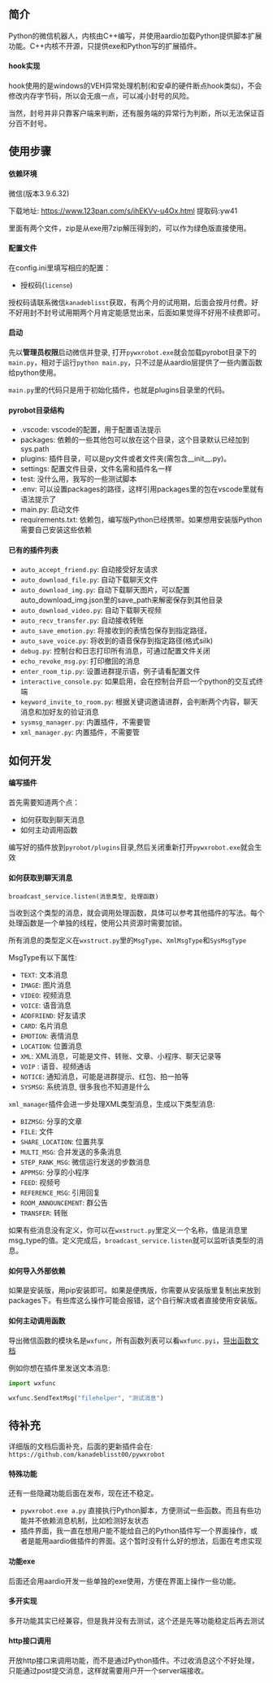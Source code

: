 ## 简介

Python的微信机器人，内核由C++编写，并使用aardio加载Python提供脚本扩展功能。C++内核不开源，只提供exe和Python写的扩展插件。

#### hook实现

hook使用的是windows的VEH异常处理机制(和安卓的硬件断点hook类似)，不会修改内存字节码，所以会无痕一点，可以减小封号的风险。

当然，封号并非只靠客户端来判断，还有服务端的异常行为判断，所以无法保证百分百不封号。

## 使用步骤

#### 依赖环境

微信(版本3.9.6.32) 

下载地址: https://www.123pan.com/s/ihEKVv-u4Ox.html 提取码:yw41

里面有两个文件，zip是从exe用7zip解压得到的，可以作为绿色版直接使用。

#### 配置文件

在config.ini里填写相应的配置：

- 授权码(`license`)

授权码请联系微信`kanadeblisst`获取，有两个月的试用期，后面会按月付费。好不好用封不封号试用期两个月肯定能感觉出来，后面如果觉得不好用不续费即可。

#### 启动

先以**管理员权限**启动微信并登录, 打开`pywxrobot.exe`就会加载pyrobot目录下的`main.py`，相对于运行`python main.py`，只不过是从aardio层提供了一些内置函数给python使用。

`main.py`里的代码只是用于初始化插件，也就是plugins目录里的代码。

#### pyrobot目录结构

- .vscode: vscode的配置，用于配置语法提示
- packages: 依赖的一些其他包可以放在这个目录，这个目录默认已经加到sys.path
- plugins: 插件目录，可以是py文件或者文件夹(需包含__init__.py)。
- settings: 配置文件目录，文件名需和插件名一样
- test: 没什么用，我写的一些测试脚本
- .env: 可以设置packages的路径，这样引用packages里的包在vscode里就有语法提示了
- main.py: 启动文件
- requirements.txt: 依赖包，编写版Python已经携带。如果想用安装版Python需要自己安装这些依赖

#### 已有的插件列表

* `auto_accept_friend.py`: 自动接受好友请求
* `auto_download_file.py`: 自动下载聊天文件
* `auto_download_img.py`: 自动下载聊天图片，可以配置auto_download_img.json里的save_path来解密保存到其他目录
* `auto_download_video.py`: 自动下载聊天视频
* `auto_recv_transfer.py`: 自动接收转账
* `auto_save_emotion.py`: 将接收到的表情包保存到指定路径，
* `auto_save_voice.py`: 将收到的语音保存到指定路径(格式silk)
* `debug.py`: 控制台和日志打印所有消息，可通过配置文件关闭
* `echo_revoke_msg.py`: 打印撤回的消息
* `enter_room_tip.py`: 设置进群提示语，例子请看配置文件
* `interactive_console.py`: 如果启用，会在控制台开启一个python的交互式终端
* `keyword_invite_to_room.py`: 根据关键词邀请进群，会判断两个内容，聊天消息和加好友的验证消息
* `sysmsg_manager.py`: 内置插件，不需要管
* `xml_manager.py`: 内置插件，不需要管

## 如何开发

#### 编写插件

首先需要知道两个点：

- 如何获取到聊天消息
- 如何主动调用函数

编写好的插件放到`pyrobot/plugins`目录,然后关闭重新打开`pywxrobot.exe`就会生效

#### 如何获取到聊天消息

`broadcast_service.listen(消息类型, 处理函数)` 

当收到这个类型的消息，就会调用处理函数，具体可以参考其他插件的写法。每个处理函数是一个单独的线程，使用公共资源时需要加锁。

所有消息的类型定义在`wxstruct.py`里的`MsgType`、`XmlMsgType`和`SysMsgType`

MsgType有以下属性:

- `TEXT`: 文本消息
- `IMAGE`: 图片消息
- `VIDEO`: 视频消息
- `VOICE`: 语音消息
- `ADDFRIEND`: 好友请求
- `CARD`: 名片消息
- `EMOTION`: 表情消息
- `LOCATION`: 位置消息
- `XML`: XML消息，可能是文件、转账、文章、小程序、聊天记录等
- `VOIP` :  语音、视频通话
- `NOTICE`: 通知消息，可能是进群提示、红包、拍一拍等
- `SYSMSG`: 系统消息, 很多我也不知道是什么

`xml_manager`插件会进一步处理XML类型消息，生成以下类型消息:

- `BIZMSG`: 分享的文章
- `FILE`: 文件
- `SHARE_LOCATION`: 位置共享
- `MULTI_MSG`: 合并发送的多条消息
- `STEP_RANK_MSG`: 微信运行发送的步数消息
- `APPMSG`: 分享的小程序
- `FEED`:  视频号
- `REFERENCE_MSG`: 引用回复
- `ROOM_ANNOUNCEMENT`: 群公告
- `TRANSFER`: 转账

如果有些消息没有定义，你可以在`wxstruct.py`里定义一个名称，值是消息里msg_type的值。定义完成后，`broadcast_service.listen`就可以监听该类型的消息。


#### 如何导入外部依赖

如果是安装版，用pip安装即可。如果是便携版，你需要从安装版里复制出来放到packages下。有些库这么操作可能会报错，这个自行解决或者直接使用安装版。

#### 如何主动调用函数

导出微信函数的模块名是`wxfunc`，所有函数列表可以看`wxfunc.pyi`，[导出函数文档](/docs/wxfunc.md)

例如你想在插件里发送文本消息:
```python
import wxfunc

wxfunc.SendTextMsg("filehelper", "测试消息")
```

## 待补充

详细版的文档后面补充，后面的更新插件会在: `https://github.com/kanadeblisst00/pywxrobot`

#### 特殊功能

还有一些隐藏功能后面在发布，现在还不稳定。

- `pywxrobot.exe a.py` 直接执行Python脚本，方便测试一些函数。而且有些功能并不依赖消息机制，比如检测好友状态
- 插件界面，我一直在想用户能不能给自己的Python插件写一个界面操作，或者是能用aardio做插件的界面。这个暂时没有什么好的想法，后面在考虑实现

#### 功能exe

后面还会用aardio开发一些单独的exe使用，方便在界面上操作一些功能。

#### 多开实现

多开功能其实已经兼容，但是我并没有去测试，这个还是先等功能稳定后再去测试

#### http接口调用

开放http接口来调用功能，而不是通过Python插件。不过收消息这个不好处理，只能通过post提交消息，这样就需要用户开一个server端接收。








